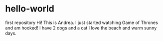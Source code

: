 # hello-world
first repository 
Hi! 
This is Andrea. I just started watching Game of Thrones and am hooked! 
I have 2 dogs and a cat
I love the beach and warm sunny days.
